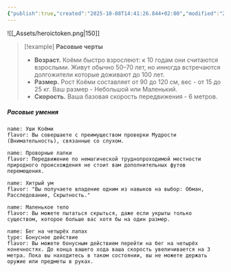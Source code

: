 ```yaml
---
{"publish":true,"created":"2025-10-08T14:41:26.844+02:00","modified":"2025-10-24T16:33:29.244+02:00","published":"2025-10-24T16:33:29.244+02:00","tags":["расы"],"cssclasses":"","socialImage":"_Assets/heroictoken.png","image":"_Assets/heroictoken.png"}
---
```



![[_Assets/heroictoken.png|150]]
> [!example] **Расовые черты**
>- **Возраст.** Коёми быстро взрослеют: к 10 годам они считаются взрослыми. Живут обычно 50–70 лет, но инногда встречаются долгожители которые доживают до 100 лет.
>- **Размер.** Рост Коёми составляет от 90 до 120 см, вес - от 15 до 25 кг. Ваш размер - Небольшой или Маленький.
>- **Скорость.** Ваша базовая скорость передвижения - 6 метров.

#####  Расовые умения

```ds-ab
name: Уши Коёми
flavor: Вы совершаете с преимуществом проверки Мудрости (Внимательность), связанные со слухом.
```
```ds-ab
name: Проворные лапки
flavor: Передвижение по немагической труднопроходимой местности природного происхождения не стоит вам дополнительных футов перемещения.
```
```ds-ab
name: Хитрый ум
flavor: "Вы получаете владение одним из навыков на выбор: Обман, Расследование, Скрытность."
```
```ds-ab
name: Маленькое тело
flavor: Вы можете пытаться скрыться, даже если укрыты только существом, которое больше вас хотя бы на один размер.
```
```ds-ab
name: Бег на четырёх лапах
type: Бонусное действие
flavor: Вы можете бонусным действием перейти на бег на четырёх конечностях. До конца вашего хода ваша скорость увеличивается на 3 метра. Пока вы находитесь в таком состоянии, вы не можете держать оружие или предметы в руках.
```


 